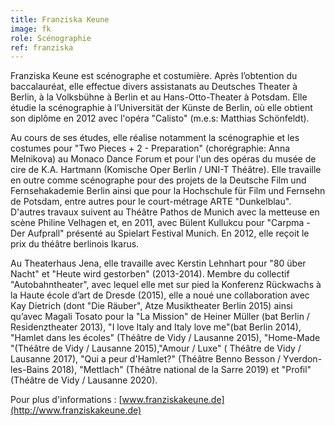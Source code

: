 ```yaml
---
title: Franziska Keune
image: fk
role: Scénographie
ref: franziska
---
```

Franziska Keune est scénographe et costumière. Après l’obtention du baccalauréat, elle effectue divers assistanats au Deutsches Theater à Berlin, à la Volksbühne à Berlin et au Hans-Otto-Theater à Potsdam. Elle étudie la scénographie à l’Universität der Künste de Berlin, où elle obtient son diplôme en 2012 avec l'opéra "Calisto" (m.e.s: Matthias Schönfeldt).

Au cours de ses études, elle réalise notamment la scénographie et les costumes pour "Two Pieces + 2 - Preparation" (chorégraphie: Anna Melnikova) au Monaco Dance Forum et pour l'un des opéras du musée de cire de K.A. Hartmann (Komische Oper Berlin / UNI-T Théâtre).  Elle travaille en outre comme scénographe pour des projets de la Deutsche Film und Fernsehakademie Berlin ainsi que pour la Hochschule für Film und Fernsehn de Potsdam, entre autres pour le court-métrage ARTE "Dunkelblau". D'autres travaux suivent au Théâtre Pathos de Munich avec la metteuse en scène Philine Velhagen et, en 2011, avec Bülent Kullukcu pour "Carpma - Der Aufprall" présenté au Spielart Festival Munich. En 2012, elle reçoit le prix du théâtre berlinois Ikarus.

Au Theaterhaus Jena, elle travaille avec Kerstin Lehnhart pour "80 über Nacht" et "Heute wird gestorben" (2013-2014). Membre du collectif "Autobahntheater", avec lequel elle met sur pied la Konferenz Rückwachs à la Haute école d’art de Dresde (2015), elle a noué une collaboration avec Kay Dietrich (dont "Die Räuber", Atze Musiktheater Berlin 2015) ainsi qu’avec Magali Tosato pour la "La Mission" de Heiner Müller (bat Berlin / Residenztheater 2013), "I love Italy and Italy love me"(bat Berlin 2014), "Hamlet dans les écoles" (Théâtre de Vidy / Lausanne 2015), "Home-Made "(Théâtre de Vidy / Lausanne 2015),"Amour / Luxe" ( Théâtre de Vidy / Lausanne 2017), "Qui a peur d'Hamlet?" (Théâtre Benno Besson / Yverdon-les-Bains 2018), "Mettlach" (Théâtre national de la Sarre 2019) et "Profil" (Théâtre de Vidy / Lausanne 2020).

Pour plus d'informations : [www.franziskakeune.de](http://www.franziskakeune.de)
